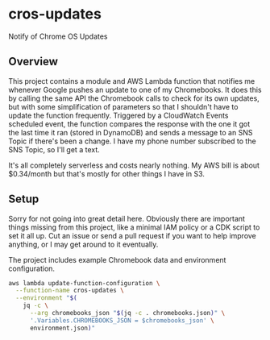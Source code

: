 # cros-updates
Notify of Chrome OS Updates

## Overview
This project contains a module and AWS Lambda function that notifies me
whenever Google pushes an update to one of my Chromebooks. It does this by
calling the same API the Chromebook calls to check for its own updates, but
with some simplification of parameters so that I shouldn't have to update the
function frequently. Triggered by a CloudWatch Events scheduled event, the
function compares the response with the one it got the last time it ran (stored
in DynamoDB) and sends a message to an SNS Topic if there's been a change. I
have my phone number subscribed to the SNS Topic, so I'll get a text.

It's all completely serverless and costs nearly nothing. My AWS bill is about
$0.34/month but that's mostly for other things I have in S3.

## Setup
Sorry for not going into great detail here. Obviously there are important
things missing from this project, like a minimal IAM policy or a CDK script to
set it all up. Cut an issue or send a pull request if you want to help improve
anything, or I may get around to it eventually.

The project includes example Chromebook data and environment configuration.

```sh
aws lambda update-function-configuration \
  --function-name cros-updates \
  --environment "$(
    jq -c \
      --arg chromebooks_json "$(jq -c . chromebooks.json)" \
      '.Variables.CHROMEBOOKS_JSON = $chromebooks_json' \
      environment.json)"
```
